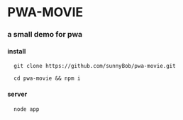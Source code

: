 # PWA-MOVIE
###  a small demo for pwa

#### install

```
  git clone https://github.com/sunnyBob/pwa-movie.git

  cd pwa-movie && npm i
```

#### server

```
  node app
```
